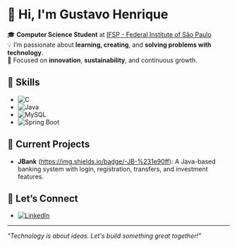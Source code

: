 # 👋 Hi, I'm Gustavo Henrique  

🎓 **Computer Science Student** at [IFSP - Federal Institute of São Paulo](https://www.ifsp.edu.br/)  
💡 I’m passionate about **learning, creating**, and **solving problems with technology**.  
🌱 Focused on **innovation**, **sustainability**, and continuous growth.  

## 🔧 Skills  
- ![C](https://img.shields.io/badge/-C-%2300599C?logo=c&logoColor=white)  
- ![Java](https://img.shields.io/badge/-Java-%23ED8B00?logo=java&logoColor=white)  
- ![MySQL](https://img.shields.io/badge/-MySQL-%2300f?logo=mysql&logoColor=white)  
- ![Spring Boot](https://img.shields.io/badge/-Spring%20Boot-%236DB33F?logo=springboot&logoColor=white)  

## 🌟 Current Projects  
- **JBank** (https://img.shields.io/badge/-JB-%231e90ff): A Java-based banking system with login, registration, transfers, and investment features.  

## 🤝 Let’s Connect  
- [![LinkedIn](https://img.shields.io/badge/-LinkedIn-%230077B5?logo=linkedin&logoColor=white)](https://www.linkedin.com/in/gustavoamorimdev/)  

---
*"Technology is about ideas. Let's build something great together!"*  
